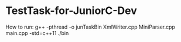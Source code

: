 # TestTask-for-JuniorC-Dev

How to run:
g++ -pthread -o junTaskBin XmlWriter.cpp MiniParser.cpp main.cpp -std=c++11
./bin
